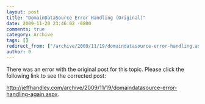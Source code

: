 ```yaml
---
layout: post
title: "DomainDataSource Error Handling (Original)"
date: 2009-11-20 23:46:02 -0800
comments: true
category: Archive
tags: []
redirect_from: ["/archive/2009/11/19/domaindatasource-error-handling.aspx/"]
author: 0
---
```

<!-- more -->
There was an error with the original post for this topic.  Please click the following link to see the corrected post:

<a href="http://jeffhandley.com/archive/2009/11/19/domaindatasource-error-handling-again.aspx">http://jeffhandley.com/archive/2009/11/19/domaindatasource-error-handling-again.aspx</a>.


